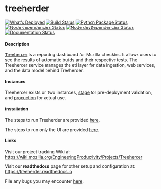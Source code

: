 # treeherder

[![What's Deployed](https://img.shields.io/badge/whatsdeployed-prototype,stage,prod-green.svg)](https://whatsdeployed.io/s-dqv)
[![Build Status](https://travis-ci.org/mozilla/treeherder.png?branch=master)](https://travis-ci.org/mozilla/treeherder)
[![Python Package Status](https://pyup.io/repos/github/mozilla/treeherder/shield.svg)](https://pyup.io/repos/github/mozilla/treeherder/)
[![Node dependencies Status](https://david-dm.org/mozilla/treeherder/status.svg)](https://david-dm.org/mozilla/treeherder)
[![Node devDependencies Status](https://david-dm.org/mozilla/treeherder/dev-status.svg)](https://david-dm.org/mozilla/treeherder?type=dev)
[![Documentation Status](https://readthedocs.org/projects/treeherder/badge/?version=latest)](https://treeherder.readthedocs.io/?badge=latest)

#### Description

[Treeherder](https://treeherder.mozilla.org) is a reporting dashboard for Mozilla checkins. It allows users to see the results of automatic builds and their respective tests. The Treeherder service manages the etl layer for data ingestion, web services, and the data model behind Treeherder.

#### Instances

Treeherder exists on two instances, [stage](https://treeherder.allizom.org) for pre-deployment validation, and [production](https://treeherder.mozilla.org) for actual use.

#### Installation

The steps to run Treeherder are provided [here](https://treeherder.readthedocs.io/installation.html).

The steps to run only the UI are provided [here](https://treeherder.readthedocs.io/installation.html#ui-development).

#### Links

Visit our project tracking Wiki at:
<https://wiki.mozilla.org/EngineeringProductivity/Projects/Treeherder>

Visit our **readthedocs** page for other setup and configuration at:
<https://treeherder.readthedocs.io>

File any bugs you may encounter [here](https://bugzilla.mozilla.org/enter_bug.cgi?product=Tree+Management&component=Treeherder).
